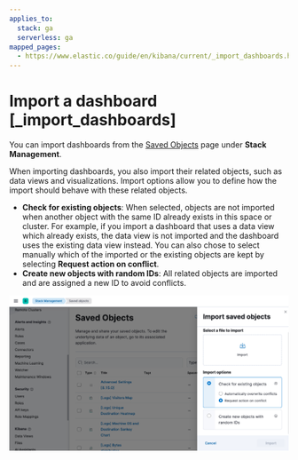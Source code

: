 ```yaml
---
applies_to:
  stack: ga
  serverless: ga
mapped_pages:
  - https://www.elastic.co/guide/en/kibana/current/_import_dashboards.html
---
```


# Import a dashboard [_import_dashboards]

You can import dashboards from the [Saved Objects](../find-and-organize/saved-objects.md) page under **Stack Management**.

When importing dashboards, you also import their related objects, such as data views and visualizations. Import options allow you to define how the import should behave with these related objects.

* **Check for existing objects**: When selected, objects are not imported when another object with the same ID already exists in this space or cluster. For example, if you import a dashboard that uses a data view which already exists, the data view is not imported and the dashboard uses the existing data view instead. You can also chose to select manually which of the imported or the existing objects are kept by selecting **Request action on conflict**.
* **Create new objects with random IDs**: All related objects are imported and are assigned a new ID to avoid conflicts.

![Import panel](/explore-analyze/images/kibana-dashboard-import-saved-object.png "")
